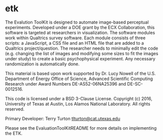 # etk
The Evalution ToolKit is designed to automate image-based perceptual experiments.  Developed under a DOE grant by the ECX Collaboration, this 
software is targeted at researchers in visualization. 
The software modules work within Qualtrics survey software.  Each module consists of three scripts: a JavaScript, a CSS file and an HTML file
that are added to a Qualtrics project/question.  The researcher needs to minimally edit the code (e.g. changing the list of images and
modifying some sizes to fit the images under study) to create a basic psychophysical experiment.  Any necessary randomization is automatically 
done.  

This material is based upon work supported by Dr. Lucy Nowell of the U.S. Department of Energy Office of Science, Advanced Scientific 
Computing Research under Award Numbers DE-AS52-06NA25396 and DE-SC-0012516. 

This code is licensed under a BSD 3-Clause License.
Copyright (c) 2016, University of Texas at Austin, Los Alamos National Laboratory.
All rights reserved.

Primary Developer: Terry Turton
tlturton@cat.utexas.edu

Please see the EvaluationToolKitREADME for more details on implementing the ETK. 
